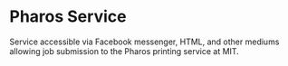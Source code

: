 # Pharos Service

Service accessible via Facebook messenger, HTML, and other mediums allowing job submission to the Pharos printing service at MIT.

